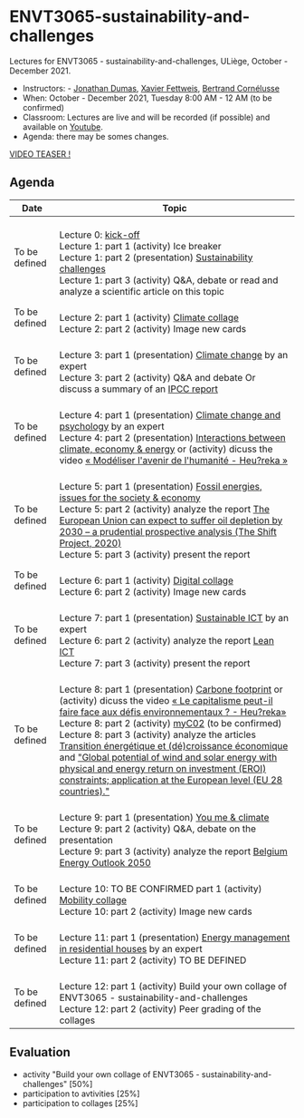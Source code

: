 # ENVT3065-sustainability-and-challenges

Lectures for ENVT3065 - sustainability-and-challenges, ULiège, October - December 2021.

- Instructors: - [Jonathan Dumas](https://jonathandumas.github.io/jdumas.github.io/), [Xavier Fettweis](http://climactes.org/xavier-fettweis-uliege/), [Bertrand Cornélusse](https://bcornelusse.github.io/)
- When: October - December 2021, Tuesday 8:00 AM - 12 AM (to be confirmed)
- Classroom: Lectures are live and will be recorded (if possible) and available on [Youtube]().
- Agenda: there may be somes changes.

[VIDEO TEASER !](https://youtu.be/QM5ldiW6hAM)

## Agenda

| Date | Topic |
| --- | --- |
| To be defined |<br>Lecture 0: [kick-off](https://github.com/jonathandumas/ENVT3065-sustainability-and-challenges/blob/main/pdf/ENVT_kick_off.pdf)<br>Lecture 1: part 1 (activity) Ice breaker<br>Lecture 1: part 2 (presentation) [Sustainability challenges]()<br> Lecture 1: part 3 (activity) Q&A, debate or read and analyze a scientific article on this topic<br>|
| To be defined |<br>Lecture 2: part 1 (activity) [Climate collage](https://climatecollage.org/)<br>Lecture 2: part 2 (activity) Image new cards<br>|
| To be defined |<br>Lecture 3: part 1 (presentation) [Climate change](https://climatecollage.org/) by an expert<br>Lecture 3: part 2 (activity) Q&A and debate Or discuss a summary of an [IPCC report](https://www.ipcc.ch/reports/)<br>|
| To be defined |<br>Lecture 4: part 1 (presentation) [Climate change and psychology]() by an expert<br> Lecture 4: part 2 (presentation) [Interactions between climate, economy & energy]() or (activity) dicuss the video [« Modéliser l'avenir de l'humanité - Heu?reka »](https://youtu.be/nAO21ec1lqc) <br>|
| To be defined |<br>Lecture 5: part 1 (presentation) [Fossil energies, issues for the society & economy]()<br>Lecture 5: part 2 (activity) analyze the report [The European Union can expect to suffer oil depletion by 2030 – a prudential prospective analysis (The Shift Project, 2020)](https://theshiftproject.org/en/article/eu-oil-depletion-2030-study/)<br>Lecture 5: part 3 (activity) present the report|
| To be defined |<br>Lecture 6: part 1 (activity) [Digital collage](https://www.fresquedunumerique.org/)<br>Lecture 6: part 2 (activity) Image new cards<br>|
| To be defined |<br>Lecture 7: part 1 (presentation) [Sustainable ICT]() by an expert<br>Lecture 6: part 2 (activity) analyze the report [Lean ICT](https://theshiftproject.org/en/article/lean-ict-our-new-report/)<br>Lecture 7: part 3 (activity) present the report|
| To be defined |<br>Lecture 8: part 1 (presentation) [Carbone footprint]() or (activity) dicuss the video [« Le capitalisme peut-il faire face aux défis environnementaux ? - Heu?reka»](https://youtu.be/mj9Fma0dRoE)<br>Lecture 8: part 2 (activity) [myC02](https://www.myco2.fr/) (to be confirmed)<br>Lecture 8: part 3 (activity) analyze the articles [Transition énergétique  et (dé)croissance économique](https://biblio.helmo.be/opac_css/doc_num.php?explnum_id=8217) and ["Global potential of wind and solar energy with physical and energy return on investment (EROI) constraints; application at the European level (EU 28 countries)."](https://www.researchgate.net/publication/336878796_Global_potential_of_wind_and_solar_energy_with_physical_and_energy_return_on_investment_EROI_constraints_application_at_the_European_level_EU_28_countries)|
| To be defined |<br>Lecture 9: part 1 (presentation) [You me & climate]()<br>Lecture 9: part 2 (activity) Q&A, debate on the presentation<br>Lecture 9: part 3 (activity) analyze the report [Belgium Energy Outlook 2050](https://www.fabi.be/transition-energetique)|
| To be defined |<br>Lecture 10: TO BE CONFIRMED part 1 (activity) [Mobility collage](https://fresquedelamobilite.org/)<br>Lecture 10: part 2 (activity) Image new cards<br>|
| To be defined |<br>Lecture 11: part 1 (presentation) [Energy management in residential houses]() by an expert<br>Lecture 11: part 2 (activity) TO BE DEFINED<br>|
| To be defined |<br>Lecture 12: part 1 (activity) Build your own collage of ENVT3065 - sustainability-and-challenges<br>Lecture 12: part 2 (activity) Peer grading of the collages<br>|

## Evaluation

- activity "Build your own collage of ENVT3065 - sustainability-and-challenges" [50%]
- participation to avtivities [25%]
- participation to collages [25%]
